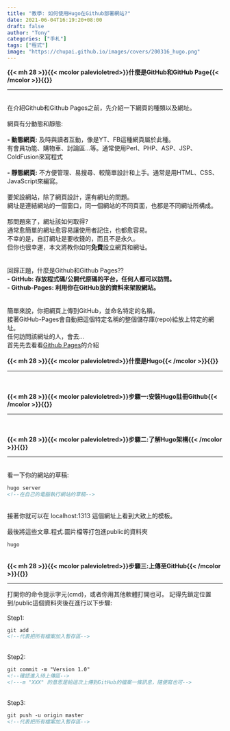 ```yaml
---
title: "教學: 如何使用Hugo在Github部署網站?"
date: 2021-06-04T16:19:20+08:00
draft: false
author: "Tony"
categories: ["手札"]
tags: ["程式"]
image: "https://chupai.github.io/images/covers/200316_hugo.png"
---
```

**{{< mh 28 >}}{{< mcolor	palevioletred>}}什麼是GitHub和GitHub Page{{< /mcolor >}}{{</mh>}}**
***
\
在介紹Github和Github Pages之前，先介紹一下網頁的種類以及網址。  
\
網頁有分動態和靜態:   
\
**\- 動態網頁:** 及時與讀者互動，像是YT、FB這種網頁屬於此種。  
有會員功能、購物車、討論區...等。通常使用Perl、PHP、ASP、JSP、ColdFusion來寫程式     
\
**\- 靜態網頁:** 不方便管理、易搜尋、較簡單設計和上手。通常是用HTML、CSS、JavaScript來編寫。  
\
要架設網站，除了網頁設計，還有網址的問題。  
網址是連結網站的一個窗口，同一個網站的不同頁面，也都是不同網址所構成。   
\
那問題來了，網址該如何取得?   
通常愈簡單的網址愈容易讓使用者記住，也都愈容易。   
不幸的是，自訂網址是要收錢的，而且不是永久。    
但你也很幸運，本文將教你如何**免費**設立網頁和網址。    
\
\
回歸正題，什麼是Github和Github Pages??  
**\- GitHub: 存放程式碼/公開代原碼的平台，任何人都可以訪問。   
\- Github-Pages: 利用你在GitHub放的資料來架設網站。**  
\
\
簡單來說，你把網頁上傳到GitHub，並命名特定的名稱，  
接著GitHub-Pages會自動把這個特定名稱的整個儲存庫(repo)給放上特定的網址。  
任何訪問該網址的人，會去...         
首先先去看看[Github Pages](https://pages.github.com/)的介紹     
\
**{{< mh 28 >}}{{< mcolor	palevioletred>}}什麼是Hugo{{< /mcolor >}}{{</mh>}}**
***
\
\
**{{< mh 28 >}}{{< mcolor	palevioletred>}}步驟一:安裝Hugo註冊Github{{< /mcolor >}}{{</mh>}}**
***
\
\
**{{< mh 28 >}}{{< mcolor	palevioletred>}}步驟二:了解Hugo架構{{< /mcolor >}}{{</mh>}}**
***
\
看一下你的網站的草稿:
```html
hugo server
<!--在自己的電腦執行網站的草稿-->
```  
\
接著你就可以在 localhost:1313 這個網址上看到大致上的模板。  
\
最後將這些文章.程式.圖片檔等打包進public的資料夾
```cmd
hugo
```
\
**{{< mh 28 >}}{{< mcolor	palevioletred>}}步驟三:上傳至GitHub{{< /mcolor >}}{{</mh>}}**
***
打開你的命令提示字元(cmd)，或者你用其他軟體打開也可。
記得先鎖定位置到/public這個資料夾後在進行以下步驟:
\
\
Step1:
```html
git add .
<!--代表把所有檔案加入暫存區-->
```  
\
Step2:
```html
git commit -m "Version 1.0"
<!--確認進入待上傳區-->
<!---m "XXX" 的意思是給這次上傳到GitHub的檔案一條訊息，隨便寫也可-->
```  
\
Step3:
```html
git push -u origin master
<!--代表把所有檔案加入暫存區-->
```  
